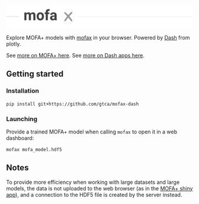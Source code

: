 ![MOFA+ in Python](img/mofax_header.png)

Explore MOFA+ models with [mofax](https://github.com/gtca/mofax) in your browser. Powered by [Dash](https://plot.ly/dash/) from plotly.

See [more on MOFA+ here](https://github.com/biofam/MOFA2/). See [more on Dash apps here](https://dash.plot.ly/).

## Getting started

### Installation

```
pip install git+https://github.com/gtca/mofax-dash
```

### Launching

Provide a trained MOFA+ model when calling `mofax` to open it in a web dashboard:

```
mofax mofa_model.hdf5
```

## Notes

To provide more efficiency when working with large datasets and large models, the data is not uploaded to the web browser (as in the [MOFA+ shiny app](https://github.com/gtca/mofaplus-shiny)), and a connection to the HDF5 file is created by the server instead. 
